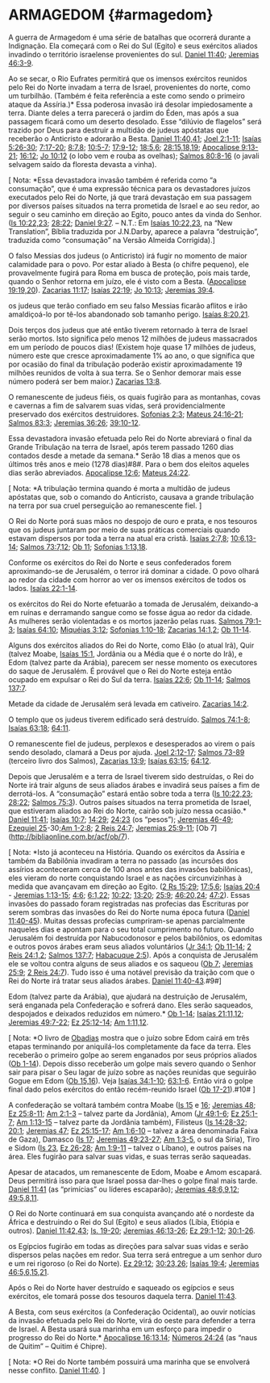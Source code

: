 # ARMAGEDOM {#armagedom}

A guerra de Armagedom é uma série de batalhas que ocorrerá durante a Indignação. Ela começará com o Rei do Sul (Egito) e seus exércitos aliados invadindo o território israelense provenientes do sul. [Daniel 11:40](http://bibliaonline.com.br/acf/dn/11/40); [Jeremias 46:3-9](http://bibliaonline.com.br/acf/jr/46/3-9).

Ao se secar, o Rio Eufrates permitirá que os imensos exércitos reunidos pelo Rei do Norte invadam a terra de Israel, provenientes do norte, como um turbilhão. (Também é feita referência a este como sendo o primeiro ataque da Assíria.)* Essa poderosa invasão irá desolar impiedosamente a terra. Diante deles a terra parecerá o jardim do Éden, mas após a sua passagem ficará como um deserto desolado. Esse “dilúvio de flagelos” será trazido por Deus para destruir a multidão de judeus apóstatas que receberão o Anticristo e adorarão a Besta. [Daniel 11:40,41](http://bibliaonline.com.br/acf/dn/11/40,41); [Joel 2:1-11](http://bibliaonline.com.br/acf/jl/2/1-11); [Isaías 5:26-30](http://bibliaonline.com.br/acf/is/5/26-30); [7:17-20](http://bibliaonline.com.br/acf/is/7/17-20); [8:7,8](http://bibliaonline.com.br/acf/is/8/7,8); [10:5-7](http://bibliaonline.com.br/acf/is/10/5-7); [17:9-12](http://bibliaonline.com.br/acf/is/17/9-12); [18:5,6](http://bibliaonline.com.br/acf/is/18/5,6); [28:15,18,19](http://bibliaonline.com.br/acf/is/28/15,18,19); [Apocalipse 9:13-21](http://bibliaonline.com.br/acf/ap/9/13-21); [16:12](http://bibliaonline.com.br/acf/ap/16/12); [Jo 10:12](http://bibliaonline.com.br/acf/jo/10/12) (o lobo vem e rouba as ovelhas); [Salmos 80:8-16](http://bibliaonline.com.br/acf/sl/80/8-16) (o javali selvagem saído da floresta devasta a vinha).

[ Nota: *Essa devastadora invasão também é referida como “a consumação”, que é uma expressão técnica para os devastadores juízos executados pelo Rei do Norte, já que trará devastação em sua passagem por diversos países situados na terra prometida de Israel e ao seu redor, ao seguir o seu caminho em direção ao Egito, pouco antes da vinda do Senhor. ([Is 10:22,23](http://bibliaonline.com.br/acf/is/10/22,23); [28:22](http://bibliaonline.com.br/acf/is/28/22); [Daniel 9:27](http://bibliaonline.com.br/acf/dn/9/27). – N.T.: Em [Isaías 10:22,23](http://bibliaonline.com.br/acf/is/10/22,23), na “New Translation”, Bíblia traduzida por J.N.Darby, aparece a palavra “destruição”, traduzida como “consumação” na Versão Almeida Corrigida).]

O falso Messias dos judeus (o Anticristo) irá fugir no momento de maior calamidade para o povo. Por estar aliado à Besta (o chifre pequeno), ele provavelmente fugirá para Roma em busca de proteção, pois mais tarde, quando o Senhor retorna em juízo, ele é visto com a Besta. ([Apocalipse 19:19,20](http://bibliaonline.com.br/acf/ap/19/19,20)). [Zacarias 11:17](http://bibliaonline.com.br/acf/zc/11/17); [Isaías 22:19](http://bibliaonline.com.br/acf/is/22/19); [Jo 10:13](http://bibliaonline.com.br/acf/jo/10/13); [Jeremias 39:4](http://bibliaonline.com.br/acf/jr/39/4).

os judeus que terão confiado em seu falso Messias ficarão aflitos e irão amaldiçoá-lo por tê-los abandonado sob tamanho perigo. [Isaías 8:20,21](http://bibliaonline.com.br/acf/is/8/20,21).

Dois terços dos judeus que até então tiverem retornado à terra de Israel serão mortos. Isto significa pelo menos 12 milhões de judeus massacrados em um período de poucos dias! (Existem hoje quase 17 milhões de judeus, número este que cresce aproximadamente 1% ao ano, o que significa que por ocasião do final da tribulação poderão existir aproximadamente 19 milhões reunidos de volta à sua terra. Se o Senhor demorar mais esse número poderá ser bem maior.) [Zacarias 13:8](http://bibliaonline.com.br/acf/zc/13/8).

O remanescente de judeus fiéis, os quais fugirão para as montanhas, covas e cavernas a fim de salvarem suas vidas, será providencialmente preservado dos exércitos destruidores. [Sofonias 2:3](http://bibliaonline.com.br/acf/sf/2/3); [Mateus 24:16-21](http://bibliaonline.com.br/acf/mt/24/16-21); [Salmos 83:3](http://bibliaonline.com.br/acf/sl/83/3); [Jeremias 36:26](http://bibliaonline.com.br/acf/jr/36/26); [39:10-12](http://bibliaonline.com.br/acf/jr/39/10-12).

Essa devastadora invasão efetuada pelo Rei do Norte abreviará o final da Grande Tribulação na terra de Israel, após terem passado 1260 dias contados desde a metade da semana.* Serão 18 dias a menos que os últimos três anos e meio (1278 dias)#8#. Para o bem dos eleitos aqueles dias serão abreviados. [Apocalipse 12:6](http://bibliaonline.com.br/acf/ap/12/6); [Mateus 24:22](http://bibliaonline.com.br/acf/mt/24/22).

[ Nota: *A tribulação termina quando é morta a multidão de judeus apóstatas que, sob o comando do Anticristo, causava a grande tribulação na terra por sua cruel perseguição ao remanescente fiel. ]

O Rei do Norte porá suas mãos no despojo de ouro e prata, e nos tesouros que os judeus juntaram por meio de suas práticas comerciais quando estavam dispersos por toda a terra na atual era cristã. [Isaías 2:7,8](http://bibliaonline.com.br/acf/is/2/7,8); [10:6,13-14](http://bibliaonline.com.br/acf/is/10/16,13-14); [Salmos 73:7,12](http://bibliaonline.com.br/acf/sl/73/7,12); [Ob 11](http://bibliaonline.com.br/acf/ob/11); [Sofonias 1:13,18](http://bibliaonline.com.br/acf/sf/1/13,18).

Conforme os exércitos do Rei do Norte e seus confederados forem aproximando-se de Jerusalém, o terror irá dominar a cidade. O povo olhará ao redor da cidade com horror ao ver os imensos exércitos de todos os lados. [Isaías 22:1-14](http://bibliaonline.com.br/acf/is/22/1-14).

os exércitos do Rei do Norte efetuarão a tomada de Jerusalém, deixando-a em ruínas e derramando sangue como se fosse água ao redor da cidade. As mulheres serão violentadas e os mortos jazerão pelas ruas. [Salmos 79:1-3](http://bibliaonline.com.br/acf/sl/79/1-3); [Isaías 64:10](http://bibliaonline.com.br/acf/is/64/10); [Miquéias 3:12](http://bibliaonline.com.br/acf/mq/3/12); [Sofonias 1:10-18](http://bibliaonline.com.br/acf/sf/1/10-18); [Zacarias 14:1,2](http://bibliaonline.com.br/acf/zc/14/1,2); [Ob 11-14](http://bibliaonline.com.br/acf/ob/11/-14).

Alguns dos exércitos aliados do Rei do Norte, como Elão (o atual Irã), Quir (talvez Moabe, [Isaías 15:1](http://bibliaonline.com.br/acf/is/15/1), Jordânia ou a Média que é o norte do Irã), e Edom (talvez parte da Arábia), parecem ser nesse momento os executores do saque de Jerusalém. É provável que o Rei do Norte esteja então ocupado em expulsar o Rei do Sul da terra. [Isaías 22:6](http://bibliaonline.com.br/acf/is/22/6); [Ob 11-14](http://bibliaonline.com.br/acf/ob/11/-14); [Salmos 137:7](http://bibliaonline.com.br/acf/sl/137/7).

Metade da cidade de Jerusalém será levada em cativeiro. [Zacarias 14:2](http://bibliaonline.com.br/acf/zc/14/2).

O templo que os judeus tiverem edificado será destruído. [Salmos 74:1-8](http://bibliaonline.com.br/acf/sl/74/1-8); [Isaías 63:18](http://bibliaonline.com.br/acf/is/63/18); [64:11](http://bibliaonline.com.br/acf/sl/64/11).

O remanescente fiel de judeus, perplexos e desesperados ao virem o país sendo desolado, clamará a Deus por ajuda. [Joel 2:12-17](http://bibliaonline.com.br/acf/jl/2/12-17); [Salmos 73-89](http://bibliaonline.com.br/acf/sl/73/-89) (terceiro livro dos Salmos), [Zacarias 13:9](http://bibliaonline.com.br/acf/zc/13/9); [Isaías 63:15](http://bibliaonline.com.br/acf/is/63/15); [64:12](http://bibliaonline.com.br/acf/sl/64/12).

Depois que Jerusalém e a terra de Israel tiverem sido destruídas, o Rei do Norte irá trair alguns de seus aliados árabes e invadirá seus países a fim de derrotá-los. A “consumação” estará então sobre toda a terra ([Is 10:22,23](http://bibliaonline.com.br/acf/is/10/22,23); [28:22](http://bibliaonline.com.br/acf/is/28/22); [Salmos 75:3](http://bibliaonline.com.br/acf/sl/75/3)). Outros países situados na terra prometida de Israel, que estiveram aliados ao Rei do Norte, cairão sob juízo nessa ocasião.* [Daniel 11:41](http://bibliaonline.com.br/acf/dn/11/41); [Isaías 10:7](http://bibliaonline.com.br/acf/is/10/7); [14:29](http://bibliaonline.com.br/acf/is/14/29); [24:23](http://bibliaonline.com.br/acf/is/24/23) (os “pesos”); [Jeremias 46-49](http://bibliaonline.com.br/acf/jr/46/-49); [Ezequiel 25](http://bibliaonline.com.br/acf/ez/25)-30;[Am 1-2:8](http://bibliaonline.com.br/acf/am/1); [2 Reis 24:7](http://bibliaonline.com.br/acf/2rs/24/7); [Jeremias 25:9-11](http://bibliaonline.com.br/acf/jr/25/9-11); [Ob 7] (http://bibliaonline.com.br/acf/ob/7).

[ Nota: *Isto já aconteceu na História. Quando os exércitos da Assíria e também da Babilônia invadiram a terra no passado (as incursões dos assírios aconteceram cerca de 100 anos antes das invasões babilônicas), eles vieram do norte conquistando Israel e as nações circunvizinhas à medida que avançavam em direção ao Egito. ([2 Rs 15:29](http://bibliaonline.com.br/acf/2rs/15/29); [17:5,6](http://bibliaonline.com.br/acf/2rs/17/5,6); [Isaías 20:4](http://bibliaonline.com.br/acf/is/20/4) - [Jeremias 1:13-15](http://bibliaonline.com.br/acf/jr/1/13-15); [4:6](http://bibliaonline.com.br/acf/jr/4/6); [6:1,22](http://bibliaonline.com.br/acf/jr/6/1,22); [10:22](http://bibliaonline.com.br/acf/jr/10/22); [13:20](http://bibliaonline.com.br/acf/jr/13/20); [25:9](http://bibliaonline.com.br/acf/jr/25/9); [46:20,24](http://bibliaonline.com.br/acf/jr/46/20,24); [47:2](http://bibliaonline.com.br/acf/jr/47/2)). Essas invasões do passado foram registradas nas profecias das Escrituras por serem sombras das invasões do Rei do Norte numa época futura ([Daniel 11:40-45](http://bibliaonline.com.br/acf/dn/11/40-45)). Muitas dessas profecias cumpriram-se apenas parcialmente naqueles dias e apontam para o seu total cumprimento no futuro. Quando Jerusalém foi destruída por Nabucodonosor e pelos babilônios, os edomitas e outros povos árabes eram seus aliados voluntários ([Jr 34:1](http://bibliaonline.com.br/acf/jr/34/1); [Ob 11-14](http://bibliaonline.com.br/acf/ob/11/-14); [2 Reis 24:1,2](http://bibliaonline.com.br/acf/2rs/24/1,2); [Salmos 137:7](http://bibliaonline.com.br/acf/sl/137/7); [Habacuque 2:5](http://bibliaonline.com.br/acf/hc/2/5)). Após a conquista de Jerusalém ele se voltou contra alguns de seus aliados e os saqueou ([Ob 7](http://bibliaonline.com.br/acf/ob/7); [Jeremias 25:9](http://bibliaonline.com.br/acf/jr/25/9); [2 Reis 24:7](http://bibliaonline.com.br/acf/2rs/24/7)). Tudo isso é uma notável previsão da traição com que o Rei do Norte irá tratar seus aliados árabes. [Daniel 11:40-43](http://bibliaonline.com.br/acf/dn/11/40-43).#9#]

Edom (talvez parte da Arábia), que ajudará na destruição de Jerusalém, será enganada pela Confederação e sofrerá dano. Eles serão saqueados, despojados e deixados reduzidos em número.* [Ob 1-14](http://bibliaonline.com.br/acf/ob/1/-14); [Isaías 21:11,12](http://bibliaonline.com.br/acf/is/21/11,12); [Jeremias 49:7-22](http://bibliaonline.com.br/acf/jr/49/7-22); [Ez 25:12-14](http://bibliaonline.com.br/acf/ez/25/12-14); [Am 1:11,12](http://bibliaonline.com.br/acf/am/1/11,12).

[ Nota: *O livro de [Obadias](http://bibliaonline.com.br/acf/ob/1) mostra que o juízo sobre Edom cairá em três etapas terminando por aniquilá-los completamente da face da terra. Eles receberão o primeiro golpe ao serem enganados por seus próprios aliados ([Ob 1-14](http://bibliaonline.com.br/acf/ob/1/-14)). Depois disso receberão um golpe mais severo quando o Senhor sair para pisar o Seu lagar de juízo sobre as nações reunidas que seguirão Gogue em Edom ([Ob 15,16](http://bibliaonline.com.br/acf/ob/15/,16)). Veja [Isaías 34:1-10](http://bibliaonline.com.br/acf/is/34/1-10); [63:1-6](http://bibliaonline.com.br/acf/is/63/1-6). Então virá o golpe final dado pelos exércitos do então recém-reunido Israel ([Ob 17-21](http://bibliaonline.com.br/acf/ob/17/-21)).#10# ]

A confederação se voltará também contra Moabe ([Is 15](http://bibliaonline.com.br/acf/is/15) e [16](http://bibliaonline.com.br/acf/is/16); [Jeremias 48](http://bibliaonline.com.br/acf/jr/48); [Ez 25:8-11](http://bibliaonline.com.br/acf/ez/25/8-11); [Am 2:1-3](http://bibliaonline.com.br/acf/am/2/1-3) – talvez parte da Jordânia), Amom ([Jr 49:1-6](http://bibliaonline.com.br/acf/jr/49/1-6); [Ez 25:1-7](http://bibliaonline.com.br/acf/ez/25/1-7); [Am 1:13-15](http://bibliaonline.com.br/acf/am/1/13-15) – talvez parte da Jordânia também), Filisteus ([Is 14:28-32](http://bibliaonline.com.br/acf/is/14/28-32); [20:1](http://bibliaonline.com.br/acf/is/20/1); [Jeremias 47](http://bibliaonline.com.br/acf/jr/47); [Ez 25:15-17](http://bibliaonline.com.br/acf/ez/25/15-17); [Am 1:6-10](http://bibliaonline.com.br/acf/am/1/6-10) – talvez a área denominada Faixa de Gaza), Damasco ([Is 17](http://bibliaonline.com.br/acf/is/17); [Jeremias 49:23-27](http://bibliaonline.com.br/acf/jr/49/23-27); [Am 1:3-5](http://bibliaonline.com.br/acf/am/1/3-5), o sul da Síria), Tiro e Sidom ([Is 23](http://bibliaonline.com.br/acf/is/23), [Ez 26-28](http://bibliaonline.com.br/acf/ez/26/-28); [Am 1:9-11](http://bibliaonline.com.br/acf/am/1/9-11) – talvez o Líbano), e outros países na área. Eles fugirão para salvar suas vidas, e suas terras serão saqueadas.

Apesar de atacados, um remanescente de Edom, Moabe e Amom escapará. Deus permitirá isso para que Israel possa dar-lhes o golpe final mais tarde. [Daniel 11:41](http://bibliaonline.com.br/acf/dn/11/41) (as “primícias” ou líderes escaparão); [Jeremias 48:6,9,12](http://bibliaonline.com.br/acf/jr/48/6,9,12); [49:5,8,11](http://bibliaonline.com.br/acf/is/49/5,8,11).

O Rei do Norte continuará em sua conquista avançando até o nordeste da África e destruindo o Rei do Sul (Egito) e seus aliados (Líbia, Etiópia e outros). [Daniel 11:42,43](http://bibliaonline.com.br/acf/dn/11/42,43); [Is. 19-20](http://bibliaonline.com.br/acf/is/19/20); [Jeremias 46:13-26](http://bibliaonline.com.br/acf/jr/46/13-26); [Ez 29:1-12](http://bibliaonline.com.br/acf/ez/29/1-12); [30:1-26](http://bibliaonline.com.br/acf/is/30/1-26).

os Egípcios fugirão em todas as direções para salvar suas vidas e serão dispersos pelas nações em redor. Sua terra será entregue a um senhor duro e um rei rigoroso (o Rei do Norte). [Ez 29:12](http://bibliaonline.com.br/acf/ez/29/12); [30:23,26](http://bibliaonline.com.br/acf/ez/30/23,26); [Isaías 19:4](http://bibliaonline.com.br/acf/is/19/4); [Jeremias 46:5,6,15,21](http://bibliaonline.com.br/acf/jr/46/5,6,15,21).

Após o Rei do Norte haver destruído e saqueado os egípcios e seus exércitos, ele tomará posse dos tesouros daquela terra. [Daniel 11:43](http://bibliaonline.com.br/acf/dn/11/43).

A Besta, com seus exércitos (a Confederação Ocidental), ao ouvir notícias da invasão efetuada pelo Rei do Norte, virá do oeste para defender a terra de Israel. A Besta usará sua marinha em um esforço para impedir o progresso do Rei do Norte.* [Apocalipse 16:13,14](http://bibliaonline.com.br/acf/ap/16/13,14); [Números 24:24](http://bibliaonline.com.br/acf/nm/24/24) (as “naus de Quitim” – Quitim é Chipre).

[ Nota: *O Rei do Norte também possuirá uma marinha que se envolverá nesse conflito. [Daniel 11:40](http://bibliaonline.com.br/acf/dn/11/40). ]